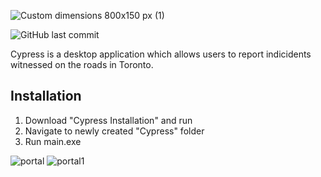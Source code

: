 ![Custom dimensions 800x150 px (1)](https://user-images.githubusercontent.com/61073050/148671112-69ed779b-8c92-4faf-845d-a861fb0102b9.jpeg)

![GitHub last commit](https://img.shields.io/github/last-commit/Fuoad-Ibrahim/Cypress)

Cypress is a desktop application which allows users to report indicidents witnessed on the roads in Toronto.

## Installation

1. Download "Cypress Installation" and run
2. Navigate to newly created "Cypress" folder
3. Run main.exe


![portal](https://user-images.githubusercontent.com/61073050/148867362-c39ee11f-2573-493b-807e-cc5e266fa309.png)
![portal1](https://user-images.githubusercontent.com/61073050/148867379-53f46814-b64a-40b2-badc-5e3941ac504d.png)
